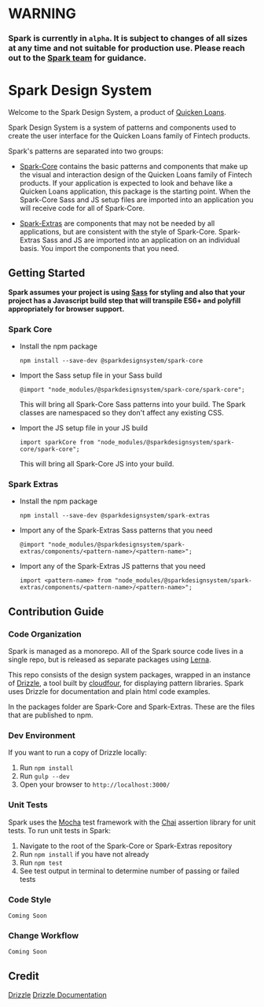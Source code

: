 # WARNING

### Spark is currently in `alpha`. It is subject to changes of all sizes at any time and not suitable for production use. Please reach out to the [Spark team](mailto:sparkdesignsystem@quickenloans.com) for guidance.

# Spark Design System

Welcome to the Spark Design System, a product of [Quicken Loans](https://github.com/quickenloans).

Spark Design System is a system of patterns and components used to
create the user interface for the Quicken Loans family of Fintech
products.

Spark's patterns are separated into two groups:

* [Spark-Core](https://www.npmjs.com/package/@sparkdesignsystem/spark-core) contains the basic patterns and components that make up
  the visual and interaction design of the Quicken Loans family of
  Fintech products. If your application is expected to look and behave
  like a Quicken Loans application, this package is the starting point.
  When the Spark-Core Sass and JS setup files are imported into an application you will receive code for all of Spark-Core.

* [Spark-Extras](https://www.npmjs.com/package/@sparkdesignsystem/spark-extras) are components that may not be needed by all
  applications, but are consistent with the style of Spark-Core.
  Spark-Extras Sass and JS are imported into an application on an individual basis. You import the components that you need.



## Getting Started

**Spark assumes your project is using [Sass](https://sass-lang.com/) for styling and
also that your project has a Javascript build step that will transpile ES6+ and polyfill appropriately for browser support.**

### Spark Core

* Install the npm package

  `npm install --save-dev @sparkdesignsystem/spark-core`

* Import the Sass setup file in your Sass build

  `@import "node_modules/@sparkdesignsystem/spark-core/spark-core";`

  This will bring all Spark-Core Sass patterns into your build. The Spark classes
  are namespaced so they don't affect any existing CSS.

* Import the JS setup file in your JS build

  `import sparkCore from "node_modules/@sparkdesignsystem/spark-core/spark-core";`

  This will bring all Spark-Core JS into your build.

### Spark Extras

* Install the npm package

  `npm install --save-dev @sparkdesignsystem/spark-extras`

* Import any of the Spark-Extras Sass patterns that you need

  `@import "node_modules/@sparkdesignsystem/spark-extras/components/<pattern-name>/<pattern-name>";`

* Import any of the Spark-Extras JS patterns that you need

  `import <pattern-name> from "node_modules/@sparkdesignsystem/spark-extras/components/<pattern-name>/<pattern-name>";`
## Contribution Guide

### Code Organization

Spark is managed as a monorepo. All of the Spark source code lives in a
single repo, but is released as separate packages using
[Lerna](https://github.com/lerna/lerna).

This repo consists of the design system packages, wrapped in an instance
of [Drizzle](https://github.com/cloudfour/drizzle), a tool built
by [cloudfour](https://github.com/cloudfour), for displaying pattern
libraries. Spark uses Drizzle for documentation and plain html code examples.

In the packages folder are Spark-Core and Spark-Extras. These are the files
that are published to npm.

### Dev Environment

If you want to run a copy of Drizzle locally:

1. Run `npm install`
2. Run `gulp --dev`
3. Open your browser to `http://localhost:3000/`

### Unit Tests
Spark uses the [Mocha](http://https://mochajs.org/.chaijs.com/) test
framework with the [Chai](http://www.chaijs.com/) assertion library
for unit tests. To run unit tests in Spark:

1. Navigate to the root of the Spark-Core or Spark-Extras repository
2. Run `npm install` if you have not already
3. Run `npm test`
4. See test output in terminal to determine number of passing or failed tests

### Code Style

`Coming Soon`

### Change Workflow

`Coming Soon`

## Credit

[Drizzle](https://github.com/cloudfour/drizzle)
[Drizzle Documentation](docs)

